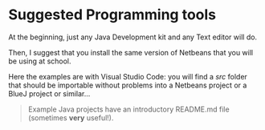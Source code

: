 # Suggested Programming tools
At the beginning, just any Java Development kit and any Text editor will do.

Then, I suggest that you install the same version of Netbeans that you will be using at school.

Here the examples are with Visual Studio Code: you will find a *src* folder that should be importable without problems into a Netbeans project or a BlueJ project or similar...

> Example Java projects have an introductory README.md file (sometimes **very** useful!).
 